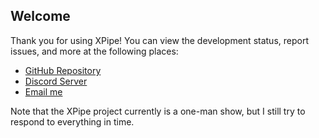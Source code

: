 ## Welcome

Thank you for using XPipe!
You can view the development status, report issues, and more at the following places:

- [GitHub Repository](https://github.com/xpipe-io/xpipe/)
- [Discord Server](https://discord.gg/8y89vS8cRb)
- [Email me](mailto://crschnick@xpipe.io)

Note that the XPipe project currently is a one-man show, but I still try to respond to everything in time.

